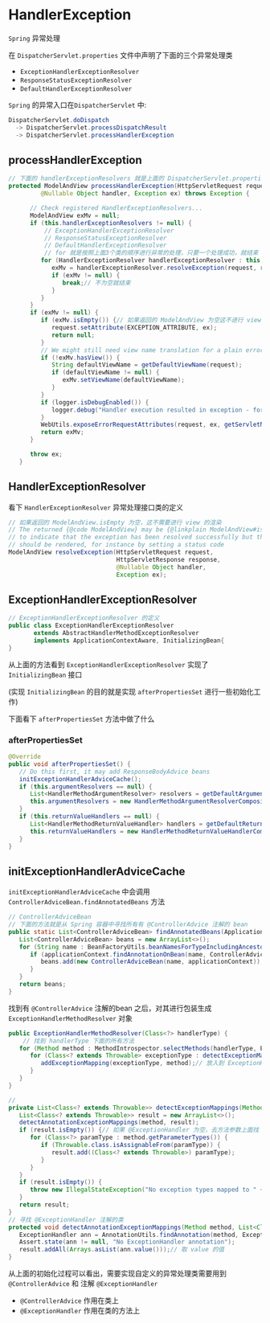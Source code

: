 # HandlerException

`Spring` 异常处理

在 `DispatcherServlet.properties` 文件中声明了下面的三个异常处理类

- `ExceptionHandlerExceptionResolver`
- `ResponseStatusExceptionResolver`
- `DefaultHandlerExceptionResolver`

`Spring` 的异常入口在`DispatcherServlet` 中:

```java
DispatcherServlet.doDispatch
  -> DispatcherServlet.processDispatchResult
  -> DispatcherServlet.processHandlerException
```

## processHandlerException

```java
// 下面的 handlerExceptionResolvers 就是上面的 DispatcherServlet.properties 的三个异常处理类
protected ModelAndView processHandlerException(HttpServletRequest request, HttpServletResponse response,
         @Nullable Object handler, Exception ex) throws Exception {

      // Check registered HandlerExceptionResolvers...
      ModelAndView exMv = null;
      if (this.handlerExceptionResolvers != null) {
          // ExceptionHandlerExceptionResolver
          // ResponseStatusExceptionResolver
          // DefaultHandlerExceptionResolver
          // for 就是按照上面3个类的顺序进行异常的处理，只要一个处理成功，就结束
         for (HandlerExceptionResolver handlerExceptionResolver : this.handlerExceptionResolvers) {
            exMv = handlerExceptionResolver.resolveException(request, response, handler, ex);
            if (exMv != null) {
               break;// 不为空就结束
            }
         }
      }
      if (exMv != null) {
         if (exMv.isEmpty()) {// 如果返回的 ModelAndView 为空这不进行 view 的渲染
            request.setAttribute(EXCEPTION_ATTRIBUTE, ex);
            return null;
         }
         // We might still need view name translation for a plain error model...
         if (!exMv.hasView()) {
            String defaultViewName = getDefaultViewName(request);
            if (defaultViewName != null) {
               exMv.setViewName(defaultViewName);
            }
         }
         if (logger.isDebugEnabled()) {
            logger.debug("Handler execution resulted in exception - forwarding to resolved error view: " + exMv, ex);
         }
         WebUtils.exposeErrorRequestAttributes(request, ex, getServletName());
         return exMv;
      }

      throw ex;
   }
```

## HandlerExceptionResolver

看下 `HandlerExceptionResolver` 异常处理接口类的定义

```java
// 如果返回的 ModelAndView.isEmpty 为空，这不需要进行 view 的渲染
// The returned {@code ModelAndView} may be {@linkplain ModelAndView#isEmpty() empty}
// to indicate that the exception has been resolved successfully but that no view
// should be rendered, for instance by setting a status code
ModelAndView resolveException(HttpServletRequest request,
                              HttpServletResponse response,
                              @Nullable Object handler,
                              Exception ex);
```

## ExceptionHandlerExceptionResolver

```java
// ExceptionHandlerExceptionResolver 的定义
public class ExceptionHandlerExceptionResolver
       extends AbstractHandlerMethodExceptionResolver
       implements ApplicationContextAware, InitializingBean{
}
```

从上面的方法看到 `ExceptionHandlerExceptionResolver` 实现了 `InitializingBean` 接口

(实现 `InitializingBean` 的目的就是实现 `afterPropertiesSet` 进行一些初始化工作)

下面看下 `afterPropertiesSet` 方法中做了什么

### afterPropertiesSet

```java
@Override
public void afterPropertiesSet() {
   // Do this first, it may add ResponseBodyAdvice beans
   initExceptionHandlerAdviceCache();
   if (this.argumentResolvers == null) {
      List<HandlerMethodArgumentResolver> resolvers = getDefaultArgumentResolvers();
      this.argumentResolvers = new HandlerMethodArgumentResolverComposite().addResolvers(resolvers);
   }
   if (this.returnValueHandlers == null) {
      List<HandlerMethodReturnValueHandler> handlers = getDefaultReturnValueHandlers();
      this.returnValueHandlers = new HandlerMethodReturnValueHandlerComposite().addHandlers(handlers);
   }
}
```

## initExceptionHandlerAdviceCache

`initExceptionHandlerAdviceCache` 中会调用 `ControllerAdviceBean.findAnnotatedBeans` 方法

```java
// ControllerAdviceBean
// 下面的方法就是从 Spring 容器中寻找所有有 @ControllerAdvice 注解的 bean
public static List<ControllerAdviceBean> findAnnotatedBeans(ApplicationContext applicationContext) {
   List<ControllerAdviceBean> beans = new ArrayList<>();
   for (String name : BeanFactoryUtils.beanNamesForTypeIncludingAncestors(applicationContext, Object.class)) {
      if (applicationContext.findAnnotationOnBean(name, ControllerAdvice.class) != null) {
         beans.add(new ControllerAdviceBean(name, applicationContext));
      }
   }
   return beans;
}
```

找到有 `@ControllerAdvice` 注解的bean 之后，对其进行包装生成 `ExceptionHandlerMethodResolver` 对象

```java
public ExceptionHandlerMethodResolver(Class<?> handlerType) {
    // 找到 handlerType 下面的所有方法
   for (Method method : MethodIntrospector.selectMethods(handlerType, EXCEPTION_HANDLER_METHODS)) {
      for (Class<? extends Throwable> exceptionType : detectExceptionMappings(method)) {
         addExceptionMapping(exceptionType, method);// 放入到 ExceptionHandlerMethodResolver mappedMethods 中进行缓存
      }
   }
}

//  
private List<Class<? extends Throwable>> detectExceptionMappings(Method method) {
   List<Class<? extends Throwable>> result = new ArrayList<>();
   detectAnnotationExceptionMappings(method, result);
   if (result.isEmpty()) {// 如果 @ExceptionHandler 为空，去方法参数上面找
      for (Class<?> paramType : method.getParameterTypes()) {
         if (Throwable.class.isAssignableFrom(paramType)) {
            result.add((Class<? extends Throwable>) paramType);
         }
      }
   }
   if (result.isEmpty()) {
      throw new IllegalStateException("No exception types mapped to " + method);
   }
   return result;
}
// 寻找 @ExceptionHandler 注解的类
protected void detectAnnotationExceptionMappings(Method method, List<Class<? extends Throwable>> result) {
   ExceptionHandler ann = AnnotationUtils.findAnnotation(method, ExceptionHandler.class);
   Assert.state(ann != null, "No ExceptionHandler annotation");
   result.addAll(Arrays.asList(ann.value()));// 取 value 的值
}
```

从上面的初始化过程可以看出，需要实现自定义的异常处理类需要用到 `@ControllerAdvice` 和 注解 `@ExceptionHandler`

- `@ControllerAdvice` 作用在类上
- `@ExceptionHandler` 作用在类的方法上
